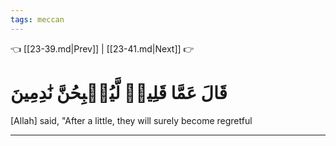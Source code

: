 ```yaml
---
tags: meccan
---
```


👈 [[23-39.md|Prev]] | [[23-41.md|Next]] 👉

# قَالَ عَمَّا قَلِيلٖ لَّيُصۡبِحُنَّ نَٰدِمِينَ

[Allah] said, "After a little, they will surely become regretful

---

